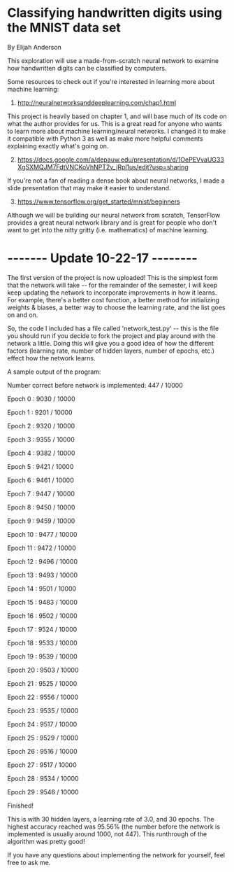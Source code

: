 # Classifying handwritten digits using the MNIST data set

By Elijah Anderson

This exploration will use a made-from-scratch neural network to examine how handwritten digits can be
classified by computers.

Some resources to check out if you're interested in learning more about machine learning:

1) http://neuralnetworksanddeeplearning.com/chap1.html

This project is heavily based on chapter 1, and will base much of its code on what the author provides for us. This
is a great read for anyone who wants to learn more about machine learning/neural networks. I changed it to make it compatible
with Python 3 as well as make more helpful comments explaining exactly what's going on.

2) https://docs.google.com/a/depauw.edu/presentation/d/1OePEVvaUG33XgSXMQJM7FdtVNCKoVhNPT2v_jRpl1us/edit?usp=sharing

If you're not a fan of reading a dense book about neural networks, I made a slide presentation that may make it easier
to understand.

3) https://www.tensorflow.org/get_started/mnist/beginners

Although we will be building our neural network from scratch, TensorFlow provides a great neural network library
and is great for people who don't want to get into the nitty gritty (i.e. mathematics) of machine learning.

# ------- Update 10-22-17 --------

The first version of the project is now uploaded! This is the simplest form that the network will take -- for the
remainder of the semester, I will keep keep updating the network to incorporate improvements in how it learns. For
example, there's a better cost function, a better method for initializing weights & biases, a better way to choose
the learning rate, and the list goes on and on.

So, the code I included has a file called 'network_test.py' -- this is the file you should run if you decide to fork
the project and play around with the network a little. Doing this will give you a good idea of how the different
factors (learning rate, number of hidden layers, number of epochs, etc.) effect how the network learns.

A sample output of the program:

Number correct before network is implemented: 447 / 10000

Epoch 0 : 9030 / 10000

Epoch 1 : 9201 / 10000

Epoch 2 : 9320 / 10000

Epoch 3 : 9355 / 10000

Epoch 4 : 9382 / 10000

Epoch 5 : 9421 / 10000

Epoch 6 : 9461 / 10000

Epoch 7 : 9447 / 10000

Epoch 8 : 9450 / 10000

Epoch 9 : 9459 / 10000

Epoch 10 : 9477 / 10000

Epoch 11 : 9472 / 10000

Epoch 12 : 9496 / 10000

Epoch 13 : 9493 / 10000

Epoch 14 : 9501 / 10000

Epoch 15 : 9483 / 10000

Epoch 16 : 9502 / 10000

Epoch 17 : 9524 / 10000

Epoch 18 : 9533 / 10000

Epoch 19 : 9539 / 10000

Epoch 20 : 9503 / 10000

Epoch 21 : 9525 / 10000

Epoch 22 : 9556 / 10000

Epoch 23 : 9535 / 10000

Epoch 24 : 9517 / 10000

Epoch 25 : 9529 / 10000

Epoch 26 : 9516 / 10000

Epoch 27 : 9517 / 10000

Epoch 28 : 9534 / 10000

Epoch 29 : 9546 / 10000

Finished!

This is with 30 hidden layers, a learning rate of 3.0, and 30 epochs. The highest accuracy reached was 95.56% (the
number before the network is implemented is usually around 1000, not 447). This runthrough of the algorithm was
pretty good!

If you have any questions about implementing the network for yourself, feel free to ask me.
